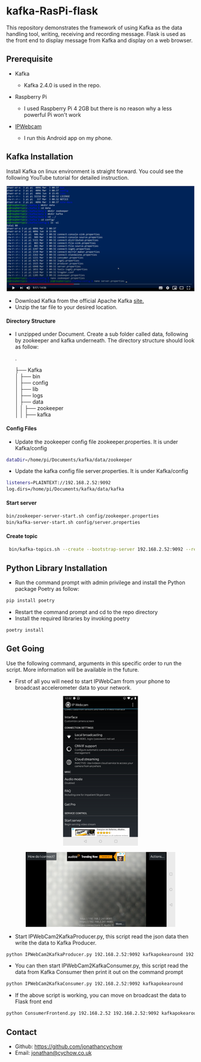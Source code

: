 # kafka-RasPi-flask

This repository demonstrates the framework of using Kafka as the data handling tool, writing, receiving and recording message.
Flask is used as the front end to display message from Kafka and display on a web browser. 

## Prerequisite
- Kafka
    - Kafka 2.4.0 is used in the repo. 
- Raspberry Pi
    - I used Raspberry Pi 4 2GB but there is no reason why a less powerful Pi won't work 

- [IPWebcam](https://play.google.com/store/apps/details?id=com.pas.webcam&hl=en_GB) 
    - I run this Android app on my phone.  
    
## Kafka Installation 
Install Kafka on linux environment is straight forward. You could see the following YouTube tutorial for detailed instruction. 

[![](image/YoutubeScreenShot.PNG)](https://youtu.be/yq4rLLZhmWU)

- Download Kafka from the official Apache Kafka [site.](https://kafka.apache.org/downloads) 
- Unzip the tar file to your desired location.  
#### Directory Structure
- I unzipped under Document. Create a sub folder called data, following by zookeeper and kafka underneath.
  The directory structure should look as follow: 

    .
    
    ├── Kafka                    
    │   ├── bin              
    │   ├── config           
    │   ├── lib             
    │   ├── logs            
    │   ├── data            
    │   │   ├── zookeeper   
    │   │   ├── kafka
            
            
#### Config Files
- Update the zookeeper config file zookeeper.properties. It is under Kafka/config
```bash
dataDir=/home/pi/Documents/kafka/data/zookeeper
```
   
- Update the kafka config file server.properties. It is under Kafka/config
```bash
listeners=PLAINTEXT://192.168.2.52:9092
log.dirs=/home/pi/Documents/kafka/data/kafka
```
#### Start server
```bash
bin/zookeeper-server-start.sh config/zookeeper.properties 
bin/kafka-server-start.sh config/server.properties
```

#### Create topic
```bash
 bin/kafka-topics.sh --create --bootstrap-server 192.168.2.52:9092 --replication-factor 1 --partitions 1 --topic kfakapokearound  
```
      
## Python Library Installation 
- Run the command prompt with admin privilege and install the Python package Poetry as follow: 
```bash
pip install poetry
```
- Restart the command prompt and cd to the repo directory 
- Install the required libraries by invoking poetry 
```bash
poetry install 
``` 
## Get Going

Use the following command, arguments in this specific order to run the script.
More information will be available in the future.  

- First of all you will need to start IPWebCam from your phone to broadcast accelerometer data to your network. 
<p align="center">
<img src="image/IPWebCam_startserver.jpg" width="200">
</p>
<p align="center">
<img src="image/IPWebCam_streaming.jpg" width="400">
</p>

- Start IPWebCam2KafkaProducer.py, this script read the json data then write the data to Kafka Producer. 
 ```bash
 python IPWebCam2KafkaProducer.py 192.168.2.52:9092 kafkapokearound 192.168.2.241 
```
- You can then start IPWebCam2KafkaConsumer.py, this script read the data from Kafka Consumer then print it out on the command prompt

 ```bash
 python IPWebCam2KafkaConsumer.py 192.168.2.52:9092 kafkapokearound 
```
- If the above script is working, you can move on broadcast the data to Flask front end 

```bash
python ConsumerFrontend.py 192.168.2.52 192.168.2.52:9092 kafkapokearound
```

## Contact 
- Github: https://github.com/jonathancychow
- Email:  jonathan@cychow.co.uk
